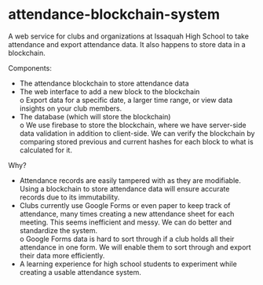 # attendance-blockchain-system

A web service for clubs and organizations at Issaquah High School to take attendance and export attendance data. It also happens to store data in a blockchain. <br />

Components: 
-	The attendance blockchain to store attendance data
-	The web interface to add a new block to the blockchain <br />
    o	Export data for a specific date, a larger time range, or view data insights on your club members.
-	The database (which will store the blockchain) <br />
    o	We use firebase to store the blockchain, where we have server-side data validation in addition to client-side. We can verify the blockchain by comparing stored previous and current hashes for each block to what is calculated for it. 

Why?
-	Attendance records are easily tampered with as they are modifiable. Using a blockchain to store attendance data will ensure accurate records due to its immutability.
-	Clubs currently use Google Forms or even paper to keep track of attendance, many times creating a new attendance sheet for each meeting. This seems inefficient and messy. We can do better and standardize the system.  <br />
    o	Google Forms data is hard to sort through if a club holds all their attendance in one form. We will enable them to sort through and export their data more efficiently.
-	A learning experience for high school students to experiment while creating a usable attendance system. 
